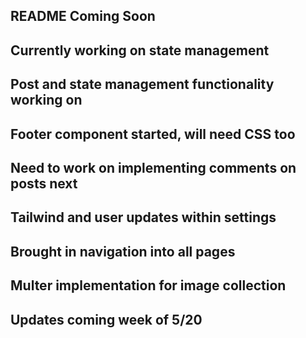 ## README Coming Soon

## Currently working on state management
## Post and state management functionality working on
## Footer component started, will need CSS too
## Need to work on implementing comments on posts next
## Tailwind and user updates within settings
## Brought in navigation into all pages
## Multer implementation for image collection
## Updates coming week of 5/20